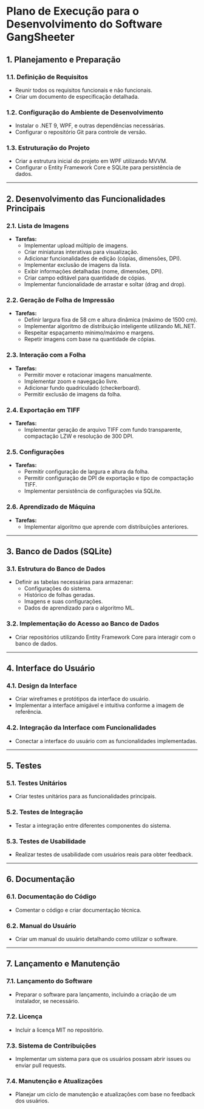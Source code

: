 # Plano de Execução para o Desenvolvimento do Software GangSheeter

## 1. Planejamento e Preparação

### 1.1. Definição de Requisitos
- Reunir todos os requisitos funcionais e não funcionais.
- Criar um documento de especificação detalhada.

### 1.2. Configuração do Ambiente de Desenvolvimento
- Instalar o .NET 9, WPF, e outras dependências necessárias.
- Configurar o repositório Git para controle de versão.

### 1.3. Estruturação do Projeto
- Criar a estrutura inicial do projeto em WPF utilizando MVVM.
- Configurar o Entity Framework Core e SQLite para persistência de dados.

---

## 2. Desenvolvimento das Funcionalidades Principais

### 2.1. Lista de Imagens
- **Tarefas:**
  - Implementar upload múltiplo de imagens.
  - Criar miniaturas interativas para visualização.
  - Adicionar funcionalidades de edição (cópias, dimensões, DPI).
  - Implementar exclusão de imagens da lista.
  - Exibir informações detalhadas (nome, dimensões, DPI).
  - Criar campo editável para quantidade de cópias.
  - Implementar funcionalidade de arrastar e soltar (drag and drop).

### 2.2. Geração de Folha de Impressão
- **Tarefas:**
  - Definir largura fixa de 58 cm e altura dinâmica (máximo de 1500 cm).
  - Implementar algoritmo de distribuição inteligente utilizando ML.NET.
  - Respeitar espaçamento mínimo/máximo e margens.
  - Repetir imagens com base na quantidade de cópias.

### 2.3. Interação com a Folha
- **Tarefas:**
  - Permitir mover e rotacionar imagens manualmente.
  - Implementar zoom e navegação livre.
  - Adicionar fundo quadriculado (checkerboard).
  - Permitir exclusão de imagens da folha.

### 2.4. Exportação em TIFF
- **Tarefas:**
  - Implementar geração de arquivo TIFF com fundo transparente, compactação LZW e resolução de 300 DPI.

### 2.5. Configurações
- **Tarefas:**
  - Permitir configuração de largura e altura da folha.
  - Permitir configuração de DPI de exportação e tipo de compactação TIFF.
  - Implementar persistência de configurações via SQLite.

### 2.6. Aprendizado de Máquina
- **Tarefas:**
  - Implementar algoritmo que aprende com distribuições anteriores.

---

## 3. Banco de Dados (SQLite)

### 3.1. Estrutura do Banco de Dados
- Definir as tabelas necessárias para armazenar:
  - Configurações do sistema.
  - Histórico de folhas geradas.
  - Imagens e suas configurações.
  - Dados de aprendizado para o algoritmo ML.

### 3.2. Implementação do Acesso ao Banco de Dados
- Criar repositórios utilizando Entity Framework Core para interagir com o banco de dados.

---

## 4. Interface do Usuário

### 4.1. Design da Interface
- Criar wireframes e protótipos da interface do usuário.
- Implementar a interface amigável e intuitiva conforme a imagem de referência.

### 4.2. Integração da Interface com Funcionalidades
- Conectar a interface do usuário com as funcionalidades implementadas.

---

## 5. Testes

### 5.1. Testes Unitários
- Criar testes unitários para as funcionalidades principais.

### 5.2. Testes de Integração
- Testar a integração entre diferentes componentes do sistema.

### 5.3. Testes de Usabilidade
- Realizar testes de usabilidade com usuários reais para obter feedback.

---

## 6. Documentação

### 6.1. Documentação do Código
- Comentar o código e criar documentação técnica.

### 6.2. Manual do Usuário
- Criar um manual do usuário detalhando como utilizar o software.

---

## 7. Lançamento e Manutenção

### 7.1. Lançamento do Software
- Preparar o software para lançamento, incluindo a criação de um instalador, se necessário.

### 7.2. Licença
- Incluir a licença MIT no repositório.

### 7.3. Sistema de Contribuições
- Implementar um sistema para que os usuários possam abrir issues ou enviar pull requests.

### 7.4. Manutenção e Atualizações
- Planejar um ciclo de manutenção e atualizações com base no feedback dos usuários.
